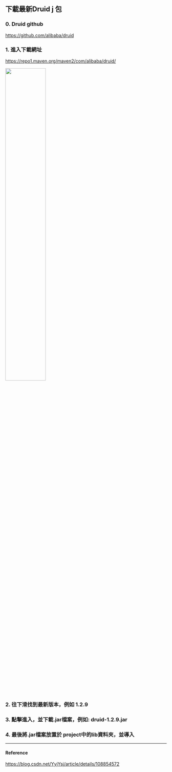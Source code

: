 ## 下載最新Druid j 包

### 0. Druid github
https://github.com/alibaba/druid


### 1. 進入下載網址
https://repo1.maven.org/maven2/com/alibaba/druid/

<img src="https://img-blog.csdnimg.cn/20200928175721295.png?x-oss-process=image/watermark,type_ZmFuZ3poZW5naGVpdGk,shadow_10,text_aHR0cHM6Ly9ibG9nLmNzZG4ubmV0L1l5allzag==,size_16,color_FFFFFF,t_70" height="50%" width="50%">

### 2. 往下滑找到最新版本，例如 1.2.9

### 3. 點擊進入，並下載.jar檔案，例如: druid-1.2.9.jar   

### 4. 最後將.jar檔案放置於 project中的lib資料夾，並導入






---
#### Reference
https://blog.csdn.net/YyjYsj/article/details/108854572 
